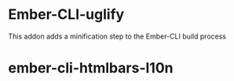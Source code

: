 # Ember-CLI-uglify

This addon adds a minification step to the Ember-CLI build process
# ember-cli-htmlbars-l10n
